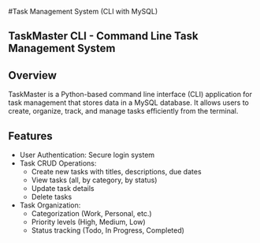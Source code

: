 #Task Management System (CLI with MySQL)

## TaskMaster CLI - Command Line Task Management System

## Overview
TaskMaster is a Python-based command line interface (CLI) application for task management that stores data in a MySQL database. It allows users to create, organize, track, and manage tasks efficiently from the terminal.

## Features
- User Authentication: Secure login system
- Task CRUD Operations:
  - Create new tasks with titles, descriptions, due dates
  - View tasks (all, by category, by status)
  - Update task details
  - Delete tasks
- Task Organization:
  - Categorization (Work, Personal, etc.)
  - Priority levels (High, Medium, Low)
  - Status tracking (Todo, In Progress, Completed)
